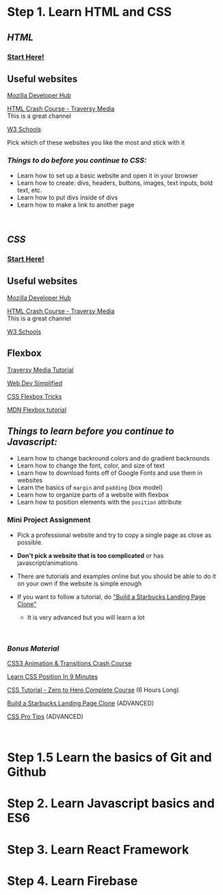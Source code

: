 # Step 1. Learn HTML and CSS

## ***HTML***
### [Start Here!](https://developer.mozilla.org/en-US/docs/Learn/HTML/Introduction_to_HTML/Getting_started)


## Useful websites
[Mozilla Developer Hub](https://developer.mozilla.org/en-US/)

[HTML Crash Course - Traversy Media](https://www.youtube.com/watch?v=UB1O30fR-EE)    
This is a great channel

[W3 Schools](https://www.w3schools.com/html/)

Pick which of these websites you like the most and stick with it

### ***Things to do before you continue to CSS:***
* Learn how to set up a basic website and open it in your browser
* Learn how to create: divs, headers, buttons, images, text inputs, bold text, etc.
* Learn how to put divs inside of divs
* Learn how to make a link to another page

<br>

## ***CSS***
### [Start Here!](https://www.youtube.com/watch?v=yfoY53QXEnI)

## Useful websites
[Mozilla Developer Hub](https://developer.mozilla.org/en-US/)

[HTML Crash Course - Traversy Media](https://www.youtube.com/watch?v=UB1O30fR-EE)    
This is a great channel

[W3 Schools](https://www.w3schools.com/css/)

## Flexbox
[Traversy Media Tutorial](https://www.youtube.com/watch?v=JJSoEo8JSnc)

[Web Dev Simplified](https://www.youtube.com/watch?v=fYq5PXgSsbE)

[CSS Flexbox Tricks](https://css-tricks.com/snippets/css/a-guide-to-flexbox/)

[MDN Flexbox tutorial](https://developer.mozilla.org/en-US/docs/Web/CSS/CSS_Flexible_Box_Layout/Basic_Concepts_of_Flexbox)


## ***Things to learn before you continue to Javascript:***
 * Learn how to change backround colors and do gradient backrounds
 * Learn how to change the font, color, and size of text
 * Learn how to download fonts off of Google Fonts and use them in websites
 * Learn the basics of `margin` and `padding` (box model)
 * Learn how to organize parts of a website with flexbox
 * Learn how to position elements with the `position` attribute

 ### **Mini Project Assignment**
  * Pick a professional website and try to copy a single page as close as possible.

  * **Don't pick a website that is too complicated** or has javascript/animations

  * There are tutorials and examples online but you should be able to do it on your own if the website is simple enough

  * If you want to follow a tutorial, do ["Build a Starbucks Landing Page Clone"](https://www.youtube.com/watch?v=x_n2FGNsm0o) 
    * It is very advanced but you will learn a lot


<br>

### *Bonus Material*
[CSS3 Animation & Transitions Crash Course](https://www.youtube.com/watch?v=x_n2FGNsm0o)

[Learn CSS Position In 9 Minutes](https://www.youtube.com/watch?v=x_n2FGNsm0o)

[CSS Tutorial - Zero to Hero Complete Course](https://www.youtube.com/watch?v=x_n2FGNsm0o) (6 Hours Long)

[Build a Starbucks Landing Page Clone](https://www.youtube.com/watch?v=x_n2FGNsm0o) (ADVANCED)

[CSS Pro Tips](https://www.youtube.com/watch?v=x_n2FGNsm0o) (ADVANCED)

<br>

# Step 1.5 Learn the basics of Git and Github

# Step 2. Learn Javascript basics and ES6

# Step 3. Learn React Framework

# Step 4. Learn Firebase
